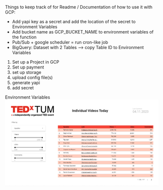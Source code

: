 Things to keep track of for Readme / Documentation of how to use it with GCP:

- Add yapi key as a secret and add the location of the secret to Environment Variables
- Add bucket name as GCP_BUCKET_NAME to environment variables of the function
- Pub/Sub + google scheduler =  run cron-like job
- BigQuery: Dataset with 2 Tables --> copy Table ID to Environment Variables



1. Set up a Project in GCP
2. Set up payment
3. set up storage
4. upload config file(s)
5. generate yapi
6. add secret





Environment Variables
![ENV](img.png)